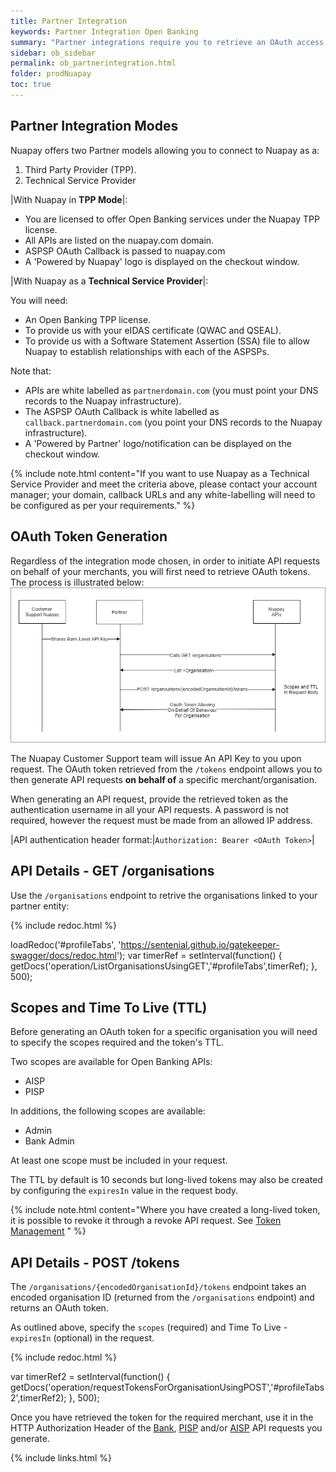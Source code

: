 ```yaml
---
title: Partner Integration
keywords: Partner Integration Open Banking
summary: "Partner integrations require you to retrieve an OAuth access token for a specific merchant and use that unique token in all subsequent API calls."
sidebar: ob_sidebar
permalink: ob_partnerintegration.html
folder: prodNuapay
toc: true
---
```


## Partner Integration Modes

Nuapay offers two Partner models allowing you to connect to Nuapay as a:

1. Third Party Provider (TPP).
1. Technical Service Provider

|With Nuapay in **TPP Mode**|:

* You are licensed to offer Open Banking services under the Nuapay TPP license.
* All APIs are listed on the nuapay.com domain.
* ASPSP OAuth Callback is passed to nuapay.com
* A 'Powered by Nuapay' logo is displayed on the checkout window.


|With Nuapay as a **Technical Service Provider**|: 

 You will need: 
 
* An Open Banking TPP license.
* To provide us with your eIDAS certificate (QWAC and QSEAL).
* To provide us with a Software Statement Assertion (SSA) file to allow Nuapay to establish relationships with each of the ASPSPs.

Note that:

* APIs are white labelled as `partnerdomain.com` (you must point your DNS records to the Nuapay infrastructure).
* The ASPSP OAuth Callback is white labelled as `callback.partnerdomain.com` (you point your DNS records to the Nuapay infrastructure).
* A 'Powered by Partner' logo/notification can be displayed on the checkout window.

{% include note.html content="If you want to use Nuapay as a Technical Service Provider and meet the criteria above, please contact your account manager; your domain, callback URLs and any white-labelling will need to be configured as per your requirements." %}

## OAuth Token Generation 

Regardless of the integration mode chosen, in order to initiate API requests on behalf of your merchants, you will first need to retrieve OAuth tokens.
The process is illustrated below:
<img src="images/partner_integration.png">

The Nuapay Customer Support team will issue An API Key to you upon request.
The OAuth token retrieved from the `/tokens` endpoint allows you to then generate API requests <b>on behalf of</b> a specific merchant/organisation.

When generating an API request, provide the retrieved token as the authentication username in all your API requests. 
A password is not required, however the request must be made from an allowed IP address.

|API authentication header format:|`Authorization: Bearer <OAuth Token>`|


## API Details - GET /organisations

Use the `/organisations` endpoint to retrive the organisations linked to your partner entity:


<ul id="profileTabs" class="nav nav-tabs">
</ul>
  
{% include redoc.html %}
   
loadRedoc('#profileTabs', 'https://sentenial.github.io/gatekeeper-swagger/docs/redoc.html');
var timerRef = setInterval(function() { getDocs('operation/ListOrganisationsUsingGET','#profileTabs',timerRef); }, 500);
</script>
</div>
</div>


## Scopes and Time To Live (TTL)

Before generating an OAuth token for a specific organisation you will need to specify the scopes required and the token's TTL.

Two scopes are available for Open Banking APIs:

* AISP 
* PISP 

In additions, the following scopes are available:

* Admin
* Bank Admin

At least one scope must be included in your request.

The TTL by default is 10 seconds but long-lived tokens may also be created by configuring the `expiresIn` value in the request body.

{% include note.html content="Where you have created a long-lived token, it is possible to revoke it through a revoke API request. See [Token Management](ob_tokenmgmt.html) " %}


## API Details - POST /tokens

The `/organisations/{encodedOrganisationId}/tokens` endpoint takes an encoded organisation ID (returned from the `/organisations` endpoint) and returns an OAuth token. 

As outlined above, specify the `scopes` (required) and Time To Live - `expiresIn` (optional) in the request.


<ul id="profileTabs2" class="nav nav-tabs">
</ul>
  
{% include redoc.html %}
   
var timerRef2 = setInterval(function() { getDocs('operation/requestTokensForOrganisationUsingPOST','#profileTabs2',timerRef2); }, 500);
</script>
</div>
</div>


Once you have retrieved the token for the required merchant, use it in the HTTP Authorization Header of the [Bank](ob_getbank.html), [PISP](ob_createpayment.html) and/or [AISP](ob_createaccountaccess.html) API requests you generate.





{% include links.html %}
